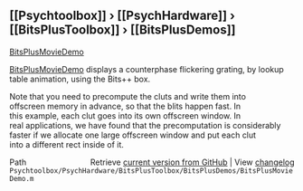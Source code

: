 ## [[Psychtoolbox]] &#8250; [[PsychHardware]] &#8250; [[BitsPlusToolbox]] &#8250; [[BitsPlusDemos]]

[BitsPlusMovieDemo](BitsPlusMovieDemo)  
  
[BitsPlusMovieDemo](BitsPlusMovieDemo) displays a counterphase flickering grating, by lookup  
table animation, using the Bits++ box.  
  
Note that you need to precompute the cluts and write them into  
offscreen memory in advance, so that the blits happen fast.  In  
this example, each clut goes into its own offscreen window.  In  
real applications, we have found that the precomputation is considerably  
faster if we allocate one large offscreen window and put each clut  
into a different rect inside of it.  




<div class="code_header" style="text-align:right;">
  <span style="float:left;">Path&nbsp;&nbsp;</span> <span class="counter">Retrieve <a href=
  "https://raw.github.com/Psychtoolbox-3/Psychtoolbox-3/beta/Psychtoolbox/PsychHardware/BitsPlusToolbox/BitsPlusDemos/BitsPlusMovieDemo.m">current version from GitHub</a> | View <a href=
  "https://github.com/Psychtoolbox-3/Psychtoolbox-3/commits/beta/Psychtoolbox/PsychHardware/BitsPlusToolbox/BitsPlusDemos/BitsPlusMovieDemo.m">changelog</a></span>
</div>
<div class="code">
  <code>Psychtoolbox/PsychHardware/BitsPlusToolbox/BitsPlusDemos/BitsPlusMovieDemo.m</code>
</div>

